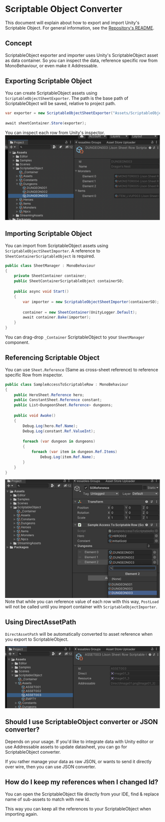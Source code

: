 # Scriptable Object Converter
This document will explain about how to export and import Unity's Scriptable Object. For general information, see the [Repository's README](../README.md).

## Concept
ScriptableObject exporter and importer uses Unity's ScriptableObject asset as data container.
So you can inspect the data, reference specific row from MonoBehaviour, or even make it Addressable.

## Exporting Scriptable Object
You can create ScriptableObject assets using `ScriptableObjectSheetExporter`.
The path is the base path of ScriptableObject will be saved, relative to project path.
```csharp
var exporter = new ScriptableObjectSheetExporter("Assets/ScriptableObject");

await sheetContainer.Store(exporter);
```
You can inspect each row from Unity's inspector.
![ScriptableObject Inspector](../.github/images/so_export.png)

## Importing Scriptable Object
You can import from ScriptableObject assets using `ScriptableObjectSheetImporter`. A reference to `SheetContainerScriptableObject` is required.
```csharp
public class SheetManager : MonoBehaviour
{
    private SheetContainer container;
    public SheetContainerScriptableObject containerSO;

    public async void Start()
    {
        var importer = new ScriptableObjectSheetImporter(containerSO);

        container = new SheetContainer(UnityLogger.Default);
        await container.Bake(importer);
    }
}
```
You can drag-drop `_Container` ScriptableObject to your `SheetManager` component.

## Referencing Scriptable Object
You can use `Sheet.Reference` (Same as cross-sheet reference) to reference specific Row from inspector.

```csharp
public class SampleAccessToScriptableRow : MonoBehaviour
{
    public HeroSheet.Reference hero;
    public ConstantSheet.Reference constant;
    public List<DungeonSheet.Reference> dungeons;

    public void Awake()
    {
        Debug.Log(hero.Ref.Name);
        Debug.Log(constant.Ref.ValueInt);

        foreach (var dungeon in dungeons)
        {
            foreach (var item in dungeon.Ref.Items)
                Debug.Log(item.Ref.Name);
        }
    }
}
```
![ScriptableObject Reference](../.github/images/so_reference.png)
Note that while you can reference value of each row with this way, `PostLoad` will not be called until you import container with `ScriptableObjectImporter`.

## Using DirectAssetPath
`DirectAssetPath` will be automatically converted to asset reference when you export to ScriptableObject.

![ScriptableObject DirectAssetPath](../.github/images/so_direct.png)

## Should I use ScriptableObject converter or JSON converter?
Depends on your usage. If you'd like to integrate data with Unity editor or use Addressable assets to update datasheet, you can go for ScriptableObject converter.

If you rather manage your data as raw JSON, or wants to send it directly over wire, then you can use JSON converter.

## How do I keep my references when I changed Id?
You can open the ScriptableObject file directly from your IDE, find & replace name of sub-assets to match with new Id.

This way you can keep all the references to your ScriptableObject when importing again.

